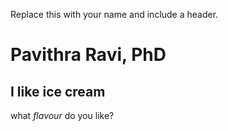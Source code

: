 Replace this with your name and include a header.
# Pavithra Ravi, PhD
## I like ice cream
what *flavour* do you like?


